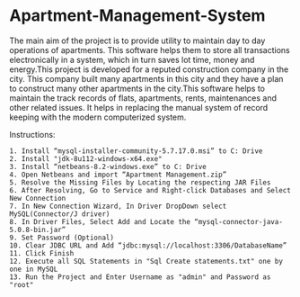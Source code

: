 # Apartment-Management-System
The main aim of the project is to provide utility to maintain day to day operations of apartments. This software helps them to store all transactions electronically in a system, which in turn saves lot time, money and energy.This project is developed for a reputed construction company in the city. This company built many apartments in this city and they have a plan to construct many other apartments in the city.This software helps to maintain the track records of flats, apartments, rents, maintenances and other related issues. It helps in replacing the manual system of record keeping with the modern computerized system.

Instructions:

	1. Install “mysql-installer-community-5.7.17.0.msi” to C: Drive
	2. Install "jdk-8u112-windows-x64.exe"
	3. Install “netbeans-8.2-windows.exe” to C: Drive
	4. Open Netbeans and import “Apartment Management.zip”
	5. Resolve the Missing Files by Locating the respecting JAR Files
	6. After Resolving, Go to Service and Right-click Databases and Select New Connection
	7. In New Connection Wizard, In Driver DropDown select MySQL(Connector/J driver)
	8. In Driver Files, Select Add and Locate the “mysql-connector-java-5.0.8-bin.jar”
	9. Set Password (Optional)
	10. Clear JDBC URL and Add “jdbc:mysql://localhost:3306/DatabaseName”
	11. Click Finish
	12. Execute all SQL Statements in "Sql Create statements.txt" one by one in MySQL 
	13. Run the Project and Enter Username as "admin" and Password as "root"

